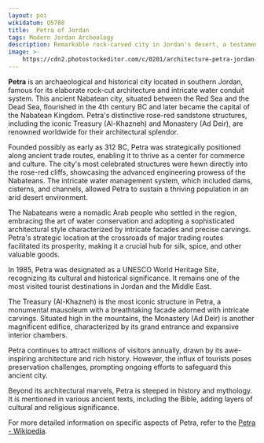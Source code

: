 ```yaml
---
layout: poi
wikidatum: Q5788
title:  Petra of Jordan
tags: Modern Jordan Archeology
description: Remarkable rock-carved city in Jordan's desert, a testament to ancient engineering.
image: >- 
    https://cdn2.photostockeditor.com/c/0201/architecture-petra-jordan-during-daytime-building-building-image.jpg
---
```

<p><strong>Petra</strong> is an archaeological and historical city located in southern Jordan, famous for its elaborate rock-cut architecture and intricate water conduit system. This ancient Nabatean city, situated between the Red Sea and the Dead Sea, flourished in the 4th century BC and later became the capital of the Nabatean Kingdom. Petra's distinctive rose-red sandstone structures, including the iconic Treasury (Al-Khazneh) and Monastery (Ad Deir), are renowned worldwide for their architectural splendor.</p>

<p>Founded possibly as early as 312 BC, Petra was strategically positioned along ancient trade routes, enabling it to thrive as a center for commerce and culture. The city's most celebrated structures were hewn directly into the rose-red cliffs, showcasing the advanced engineering prowess of the Nabateans. The intricate water management system, which included dams, cisterns, and channels, allowed Petra to sustain a thriving population in an arid desert environment.</p>

<p>The Nabateans were a nomadic Arab people who settled in the region, embracing the art of water conservation and adopting a sophisticated architectural style characterized by intricate facades and precise carvings. Petra's strategic location at the crossroads of major trading routes facilitated its prosperity, making it a crucial hub for silk, spice, and other valuable goods.</p>

<p>In 1985, Petra was designated as a UNESCO World Heritage Site, recognizing its cultural and historical significance. It remains one of the most visited tourist destinations in Jordan and the Middle East.</p>

<p>The Treasury (Al-Khazneh) is the most iconic structure in Petra, a monumental mausoleum with a breathtaking facade adorned with intricate carvings. Situated high in the mountains, the Monastery (Ad Deir) is another magnificent edifice, characterized by its grand entrance and expansive interior chambers.</p>

<p>Petra continues to attract millions of visitors annually, drawn by its awe-inspiring architecture and rich history. However, the influx of tourists poses preservation challenges, prompting ongoing efforts to safeguard this ancient city.</p>

<p>Beyond its architectural marvels, Petra is steeped in history and mythology. It is mentioned in various ancient texts, including the Bible, adding layers of cultural and religious significance.</p>

<p>For more detailed information on specific aspects of Petra, refer to the <a href="https://en.wikipedia.org/wiki/Petra">Petra - Wikipedia</a>.</p>
